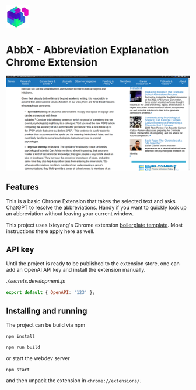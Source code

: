 <img src="src/assets/img/icon-128.png" width="64"/>

# AbbX - Abbreviation Explanation Chrome Extension

<img src="assets/AbbX_example.gif"/>

## Features

This is a basic Chrome Extension that takes the selected text and asks ChatGPT to resolve the abbreviations. Handy if you want to quickly look up an abbreviation without leaving your current window.

This project uses lxieyang's Chrome extension [boilerplate template](https://github.com/lxieyang/chrome-extension-boilerplate-react). Most instructions there apply here as well.

## API key

Until the project is ready to be published to the extension store, one can add an OpenAI API key and install the extension manually.

_./secrets.development.js_

```js
export default { OpenAPI: '123' };
```

## Installing and running

The project can be build via npm

```
npm install
```

```
npm run build
```

or start the webdev server

```
npm start
```

and then unpack the extension in `chrome://extensions/`.
